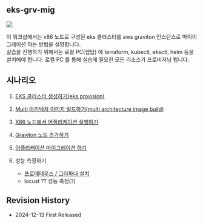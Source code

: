 ## eks-grv-mig ## 
![](https://github.com/gnosia93/eks-grv-mig/blob/main/tutorial/images/ws-arch.png)

이 워크샵에서는 x86 노드로 구성된 eks 클러스터를 aws graviton 인스턴스로 마이이그레이션 하는 방법을 설명합니다.  
실습을 진행하기 위해서는 로컬 PC(랩탑) 에 terraform, kubectl, eksctl, helm 등을 설치해야 합니다. 로컬 PC 를 통해 실습에 필요한 모든 리소스가 프로비저닝 됩니다. 

## 시나리오 ##

1. [EKS 클러스터 생성하기(eks provision)](https://github.com/gnosia93/eks-grv-mig/blob/main/tutorial/1.infra.md)

2. [Multi 아키텍처 이미지 빌드하기(multi architecture image build)](https://github.com/gnosia93/eks-grv-mig/blob/main/tutorial/2.multi-arch-image.md)

3. [X86 노드에서 어플리케이션 실행하기](https://github.com/gnosia93/eks-grv-mig/blob/main/tutorial/3.x86-app.md)
       
4. [Graviton 노드 추가하기](https://github.com/gnosia93/eks-grv-mig/blob/main/tutorial/4.graviton-nodegroup.md)

5. [어플리케이션 마이그레이션 하기](https://github.com/gnosia93/eks-grv-mig/blob/main/tutorial/5.app-mig.md)
   
6. 성능 측정하기
    - [프로메테우스 / 그라파나 설치](https://github.com/gnosia93/eks-grv-adp/blob/main/tutorial/7.prometheus.md)
    - locust ?? 성능 측정(?)


## Revision History ##
* 2024-12-13 First Released
